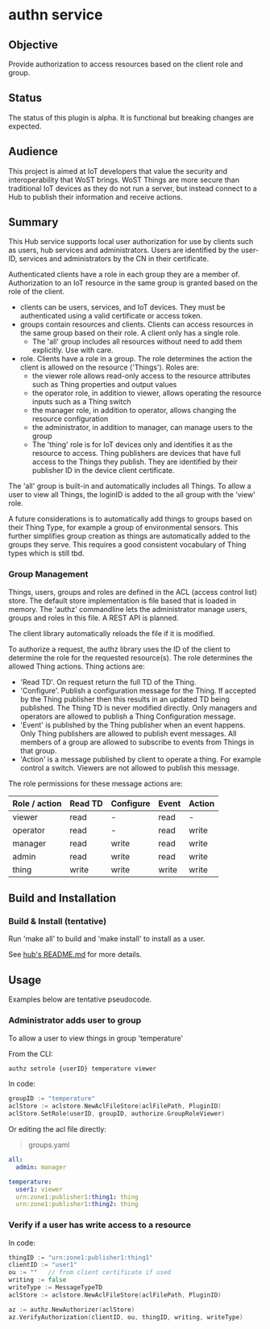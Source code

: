 # authn service

## Objective

Provide authorization to access resources based on the client role and group. 

## Status

The status of this plugin is alpha. It is functional but breaking changes are expected.

## Audience

This project is aimed at IoT developers that value the security and interoperability that WoST brings. WoST Things are more secure than traditional IoT devices as they do not run a server, but instead connect to a Hub to publish their information and receive actions.

## Summary

This Hub service supports local user authorization for use by clients such as users, hub services and administrators. Users are identified by the user-ID, services and administrators by the CN in their certificate.

Authenticated clients have a role in each group they are a member of. Authorization to an IoT resource in the same group is granted based on the role of the client.

* clients can be users, services, and IoT devices. They must be authenticated using a valid certificate or access token.
* groups contain resources and clients. Clients can access resources in the same group based on their role. A client only has a single role.
  * The 'all' group includes all resources without need to add them explicitly. Use with care. 
* role. Clients have a role in a group. The role determines the action the client is allowed on the resource ('Things'). Roles are:
  * the viewer role allows read-only access to the resource attributes such as Thing properties and output values
  * the operator role, in addition to viewer, allows operating the resource inputs such as a Thing switch
  * the manager role, in addition to operator, allows changing the resource configuration
  * the administrator, in addition to manager, can manage users to the group
  * The 'thing' role is for IoT devices only and identifies it as the resource to access. Thing publishers are devices that have full access to the Things they publish. They are identified by their publisher ID in the device client certificate. 
  
The 'all' group is built-in and automatically includes all Things. To allow a user to view all Things, the loginID is added to the all group with the 'view' role.

A future considerations is to automatically add things to groups based on their Thing Type, for example a group of environmental sensors. This further simplifies group creation as things are automatically added to the groups they serve. This requires a good consistent vocabulary of Thing types which is still tbd.

### Group Management

Things, users, groups and roles are defined in the ACL (access control list) store. The default store implementation is file based that is loaded in memory. The 'authz' commandline lets the administrator manage users, groups and roles in this file. A REST API is planned.

The client library automatically reloads the file if it is modified.

To authorize a request, the authz library uses the ID of the client to determine the role for the requested resource(s). The role determines the allowed Thing actions. Thing actions are:
* 'Read TD'. On request return the full TD of the Thing.
* 'Configure'. Publish a configuration message for the Thing. If accepted by the Thing publisher then this results in an updated TD being published. The Thing TD is never modified directly. Only managers and operators are allowed to publish a Thing Configuration message. 
* 'Event' is published by the Thing publisher when an event happens. Only Thing publishers are allowed to publish event messages.  All members of a group are allowed to subscribe to events from Things in that group.
* 'Action' is a message published by client to operate a thing. For example control a switch. Viewers are not allowed to publish this message.

The role permissions for these message actions are:

| Role / action | Read TD | Configure | Event  | Action |
|---------------|---------|-----------| ------ |--------|
| viewer        | read    | -         | read   | -      |
| operator      | read    | -         | read   | write  |
| manager       | read    | write     | read   | write  |
| admin         | read    | write     | read   | write  |
| thing         | write   | write     | write  | write  |

## Build and Installation

### Build & Install (tentative)

Run 'make all' to build and 'make install' to install as a user.

See [hub's README.md](https://github.com/wostzone/hub/README.md) for more details.

## Usage

Examples below are tentative pseudocode.

### Administrator adds user to group

To allow a user to view things in group 'temperature'

From the CLI:
```bash
authz setrole {userID} temperature viewer
```

In code:
```go
groupID := "temperature"
aclStore := aclstore.NewAclFileStore(aclFilePath, PluginID)
aclStore.SetRole(userID, groupID, authorize.GroupRoleViewer)
```

Or editing the acl file directly:

> groups.yaml

```yaml
all:
  admin: manager

temperature:
  user1: viewer
  urn:zone1:publisher1:thing1: thing
  urn:zone1:publisher1:thing2: thing
```



### Verify if a user has write access to a resource

In code:
```go
thingID := "urn:zone1:publisher1:thing1"
clientID := "user1"
ou := ""   // from client certificate if used
writing := false
writeType := MessageTypeTD
aclStore := aclstore.NewAclFileStore(aclFilePath, PluginID)

az := authz.NewAuthorizer(aclStore)
az.VerifyAuthorization(clientID, ou, thingID, writing, writeType)
```
